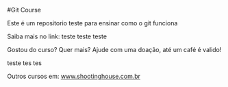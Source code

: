 #Git Course

Este é um repositorio teste para ensinar como o git funciona

Saiba mais no link: teste teste teste

Gostou do curso? Quer mais? Ajude com uma doação, até um café é valido!

teste tes tes

Outros cursos em: www.shootinghouse.com.br